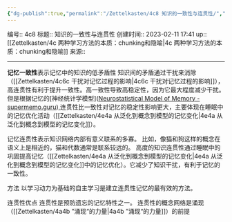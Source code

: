 ```yaml
---
{"dg-publish":true,"permalink":"/Zettelkasten/4c8 知识的一致性与连贯性/","dgPassFrontmatter":true}
---
```


编号:: 4c8
标题:: 知识的一致性与连贯性
创建时间:: 2023-02-11 17:41
up:: [[Zettelkasten/4c 两种学习方法的本质：chunking和隐喻\|4c 两种学习方法的本质：chunking和隐喻]]
来源:: 

---

**记忆一致性**表示记忆中的知识的低矛盾性
知识间的矛盾通过干扰来消除（[[Zettelkasten/4c6c 干扰对记忆过程的影响\|4c6c 干扰对记忆过程的影响]]），高连贯性有利于提升一致性。高一致性导致高稳定性，因为它最大程度减少干扰。但是根据记忆的[神经统计学模型]([Neurostatistical Model of Memory - supermemo.guru](https://supermemo.guru/wiki/Neurostatistical_Model_of_Memory)),连贯性比一致性对记忆的稳定性影响更大，主要体现在睡眠中的记忆优化活动（[[Zettelkasten/4e4a 从泛化到概念到模型的记忆变化\|4e4a 从泛化到概念到模型的记忆变化]]）。

记忆连贯性表示知识网络内部有意义联系的多寡。
比如，像猫和狗这样的概念在语义上是相近的，猫和代数通常是联系较远的。
高度的知识连贯性通过睡眠中的巩固提高记忆（[[Zettelkasten/4e4a 从泛化到概念到模型的记忆变化\|4e4a 从泛化到概念到模型的记忆变化]]中的记忆优化）。它减少了知识干扰，有利于记忆的一致性。

方法
以学习动力为基础的自主学习是建立连贯性记忆的最有效的方法。

连贯性优点
连贯性是预防遗忘的记忆特性之一。
连贯性的概念网络是涌现（[[Zettelkasten/4a4b ”涌现“的力量\|4a4b ”涌现“的力量]]）的前提

